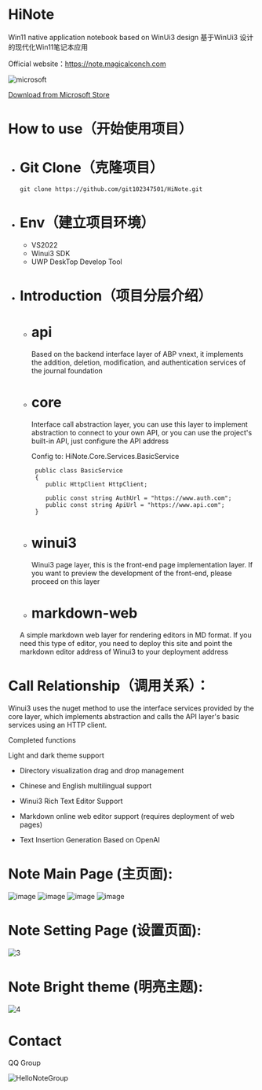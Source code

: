 # HiNote 
Win11 native application notebook based on WinUi3 design
基于WinUi3 设计的现代化Win11笔记本应用

Official website：https://note.magicalconch.com

![microsoft](https://user-images.githubusercontent.com/37917403/206961341-fadbdff9-e178-4d83-9245-9bb94dc97816.png)

[Download from Microsoft Store](https://apps.microsoft.com/store/detail/hellonote/9N94LT5S8FD9?hl=zh-cn&gl=cn)

# How to use（开始使用项目）

- # Git Clone（克隆项目）

   `` git clone https://github.com/git102347501/HiNote.git ``

- # Env（建立项目环境）
  - VS2022
  - Winui3 SDK
  - UWP DeskTop Develop Tool

- # Introduction（项目分层介绍）
  - # api
    
    Based on the backend interface layer of ABP vnext, it implements the addition, deletion, modification, and authentication services of the journal foundation
  
  - # core
    
    Interface call abstraction layer, you can use this layer to implement abstraction to connect to your own API, or you can use the project's built-in API, just      configure the API address
    
    Config to: HiNote.Core.Services.BasicService
    ```
     public class BasicService
     {
        public HttpClient HttpClient;

        public const string AuthUrl = "https://www.auth.com";
        public const string ApiUrl = "https://www.api.com";
     }
    
    ```
  
  - # winui3
    
    Winui3 page layer, this is the front-end page implementation layer. If you want to preview the development of the front-end, please proceed on this layer
    
  - # markdown-web
    
   A simple markdown web layer for rendering editors in MD format. If you need this type of editor, you need to deploy this site and point the markdown editor        address of Winui3 to your deployment address

# Call Relationship（调用关系）：

Winui3 uses the nuget method to use the interface services provided by the core layer, which implements abstraction and calls the API layer's basic services using an HTTP client.

Completed functions



Light and dark theme support

- Directory visualization drag and drop management

- Chinese and English multilingual support

- Winui3 Rich Text Editor Support

- Markdown online web editor support (requires deployment of web pages)

- Text Insertion Generation Based on OpenAI


# Note Main Page (主页面):
![image](https://github.com/git102347501/HiNote/assets/37917403/ffa1b104-83d8-4d06-8973-d10463721c24)
![image](https://github.com/git102347501/HiNote/assets/37917403/039b62ac-64b3-43c6-a96a-e70cfc2d15e5)
![image](https://github.com/git102347501/HiNote/assets/37917403/b21b8e26-a856-4017-8cc2-d777cebf89f9)
![image](https://github.com/git102347501/HiNote/assets/37917403/22e6d6de-8de5-43ed-ac88-2fcd93d81422)


# Note Setting Page (设置页面):
![3](https://user-images.githubusercontent.com/37917403/204701252-6d3e6d2e-9a95-4e68-8e49-7df3056d6788.png)

# Note Bright theme (明亮主题):
![4](https://user-images.githubusercontent.com/37917403/204701255-46b4240b-d28a-4916-8336-80ae15e19125.png)

# Contact

QQ Group

![HelloNoteGroup](https://user-images.githubusercontent.com/37917403/207003711-a07e8e49-abad-47c9-b9bb-3657389682d6.png)

